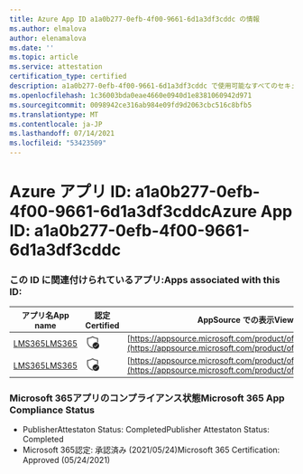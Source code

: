```yaml
---
title: Azure App ID a1a0b277-0efb-4f00-9661-6d1a3df3cddc の情報
ms.author: elmalova
author: elenamalova
ms.date: ''
ms.topic: article
ms.service: attestation
certification_type: certified
description: a1a0b277-0efb-4f00-9661-6d1a3df3cddc で使用可能なすべてのセキュリティおよびコンプライアンス情報。
ms.openlocfilehash: 1c36003bda0eae4660e0940d1e8381060942d971
ms.sourcegitcommit: 0098942ce316ab984e09fd9d2063cbc516c8bfb5
ms.translationtype: MT
ms.contentlocale: ja-JP
ms.lasthandoff: 07/14/2021
ms.locfileid: "53423509"
---
```

# <a name="azure-app-id-a1a0b277-0efb-4f00-9661-6d1a3df3cddc"></a><span data-ttu-id="fa45f-103">Azure アプリ ID: a1a0b277-0efb-4f00-9661-6d1a3df3cddc</span><span class="sxs-lookup"><span data-stu-id="fa45f-103">Azure App ID: a1a0b277-0efb-4f00-9661-6d1a3df3cddc</span></span>


### <a name="apps-associated-with-this-id"></a><span data-ttu-id="fa45f-104">この ID に関連付けられているアプリ:</span><span class="sxs-lookup"><span data-stu-id="fa45f-104">Apps associated with this ID:</span></span>
| <span data-ttu-id="fa45f-105">**アプリ名**</span><span class="sxs-lookup"><span data-stu-id="fa45f-105">**App name**</span></span> | <span data-ttu-id="fa45f-106">**認定**</span><span class="sxs-lookup"><span data-stu-id="fa45f-106">**Certified**</span></span> | <span data-ttu-id="fa45f-107">**AppSource での表示**</span><span class="sxs-lookup"><span data-stu-id="fa45f-107">**View in AppSource**</span></span> |
|-|-|-|
| [<span data-ttu-id="fa45f-108">LMS365</span><span class="sxs-lookup"><span data-stu-id="fa45f-108">LMS365</span></span>](https://docs.microsoft.com/en-us/microsoft-365-app-certification/forward/WA104381467) | <img alt="Certified application badge" src="../media/certified-badge.png" height="25" width="25" /> | [https://appsource.microsoft.com/product/office/WA104381467](https://appsource.microsoft.com/product/office/WA104381467) |
| [<span data-ttu-id="fa45f-109">LMS365</span><span class="sxs-lookup"><span data-stu-id="fa45f-109">LMS365</span></span>](https://docs.microsoft.com/en-us/microsoft-365-app-certification/forward/elearningforce.lms365_spfx) | <img alt="Certified application badge" src="../media/certified-badge.png" height="25" width="25" /> | [https://appsource.microsoft.com/product/office/elearningforce.lms365_spfx](https://appsource.microsoft.com/product/office/elearningforce.lms365_spfx) |

### <a name="microsoft-365-app-compliance-status"></a><span data-ttu-id="fa45f-110">Microsoft 365アプリのコンプライアンス状態</span><span class="sxs-lookup"><span data-stu-id="fa45f-110">Microsoft 365 App Compliance Status</span></span>
- <span data-ttu-id="fa45f-111">PublisherAttestaton Status: Completed</span><span class="sxs-lookup"><span data-stu-id="fa45f-111">Publisher Attestaton Status: Completed</span></span>
- <span data-ttu-id="fa45f-112">Microsoft 365認定: 承認済み (2021/05/24)</span><span class="sxs-lookup"><span data-stu-id="fa45f-112">Microsoft 365 Certification: Approved (05/24/2021)</span></span>
